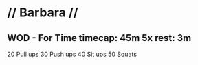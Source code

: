 # // Barbara //

## WOD - For Time timecap: 45m 5x rest: 3m

20  Pull ups
30  Push ups
40  Sit ups
50  Squats